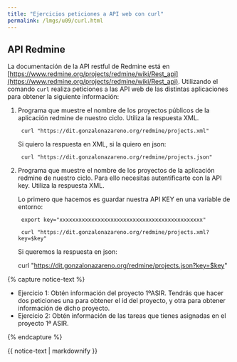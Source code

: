 ```yaml
---
title: "Ejercicios peticiones a API web con curl"
permalink: /lmgs/u09/curl.html
---
```


## API Redmine

La documentación de la API restful de Redmine está en [https://www.redmine.org/projects/redmine/wiki/Rest_api](https://www.redmine.org/projects/redmine/wiki/Rest_api).
Utilizando el comando `curl` realiza peticiones a las API web de las distintas aplicaciones para obtener la siguiente información:

1. Programa que muestre el nombre de los proyectos públicos de la aplicación redmine de nuestro ciclo. Utiliza la respuesta XML.

		curl "https://dit.gonzalonazareno.org/redmine/projects.xml"

	Si quiero la respuesta en XML, si la quiero en json:

		curl "https://dit.gonzalonazareno.org/redmine/projects.json"

2. Programa que muestre el nombre de los proyectos de la aplicación redmine de nuestro ciclo. Para ello necesitas autentificarte con la API key. Utiliza la respuesta XML. 

	Lo primero que hacemos es guardar nuestra API KEY en una variable de entorno:

		export key="xxxxxxxxxxxxxxxxxxxxxxxxxxxxxxxxxxxxxxxxxxxxx"

		curl "https://dit.gonzalonazareno.org/redmine/projects.xml?key=$key"

	Si queremos la respuesta en json:

	curl "https://dit.gonzalonazareno.org/redmine/projects.json?key=$key"

{% capture notice-text %}

* Ejercicio 1: Obtén información del proyecto 1ºASIR. Tendrás que hacer dos peticiones una para obtener el id del proyecto, y otra para obtener información de dicho proyecto.
* Ejercicio 2: Obtén información de las tareas que tienes asignadas en el proyecto 1ª ASIR.

{% endcapture %}<div class="notice--info">{{ notice-text | markdownify }}</div>
